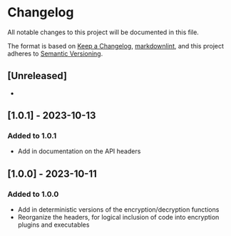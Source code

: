 # Changelog

All notable changes to this project will be documented in this file.

The format is based on [Keep a Changelog](https://keepachangelog.com/en/1.0.0/),
[markdownlint](https://dlaa.me/markdownlint/),
and this project adheres to [Semantic Versioning](https://semver.org/spec/v2.0.0.html).

## [Unreleased]

-


## [1.0.1] - 2023-10-13

### Added to 1.0.1

- Add in documentation on the API headers

## [1.0.0] - 2023-10-11

### Added to 1.0.0

- Add in deterministic versions of the encryption/decryption functions
- Reorganize the headers, for logical inclusion of code into encryption plugins and executables
